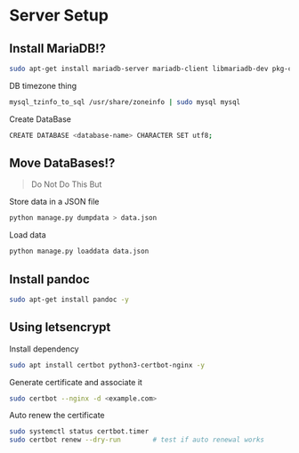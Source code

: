 # Server Setup

## Install MariaDB!?

```bash
sudo apt-get install mariadb-server mariadb-client libmariadb-dev pkg-config -y
```

DB timezone thing

```bash
mysql_tzinfo_to_sql /usr/share/zoneinfo | sudo mysql mysql
```

Create DataBase

```bash
CREATE DATABASE <database-name> CHARACTER SET utf8;
```

## Move DataBases!?

> Do Not Do This But

Store data in a JSON file

```bash
python manage.py dumpdata > data.json
```

Load data

```bash
python manage.py loaddata data.json
```

## Install pandoc

```bash
sudo apt-get install pandoc -y
```

## Using letsencrypt

Install dependency

```bash
sudo apt install certbot python3-certbot-nginx -y
```

Generate certificate and associate it

```bash
sudo certbot --nginx -d <example.com>
```

Auto renew the certificate
```bash
sudo systemctl status certbot.timer
sudo certbot renew --dry-run        # test if auto renewal works
```
